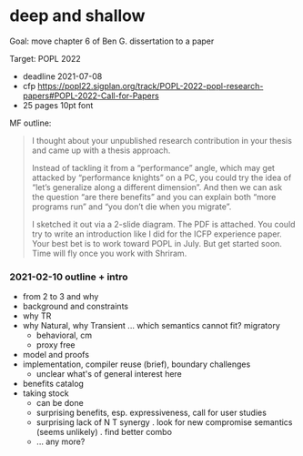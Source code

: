 deep and shallow
===

Goal: move chapter 6 of Ben G. dissertation to a paper

Target: POPL 2022
- deadline 2021-07-08
- cfp <https://popl22.sigplan.org/track/POPL-2022-popl-research-papers#POPL-2022-Call-for-Papers>
- 25 pages 10pt font


MF outline:

> I thought about your unpublished research contribution in your thesis and came up with a thesis approach. 
>
> Instead of tackling it from a “performance” angle, which may get attacked by
> “performance knights” on a PC, you could try the idea of “let’s generalize
> along a different dimension”.  And then we can ask the question “are there
> benefits” and you can explain both “more programs run” and “you don’t die when
> you migrate”.  
>
> I sketched it out via a 2-slide diagram. The PDF is attached. You could try to
> write an introduction like I did for the ICFP experience paper. Your best bet
> is to work toward POPL in July. But get started soon. Time will fly once you
> work with Shriram. 



### 2021-02-10 outline + intro

- from 2 to 3 and why
- background and constraints
- why TR
- why Natural, why Transient ... which semantics cannot fit? migratory
  - behavioral, cm
  - proxy free
- model and proofs
- implementation, compiler reuse (brief), boundary challenges
  + unclear what's of general interest here
- benefits catalog
- taking stock
  + can be done
  + surprising benefits, esp. expressiveness, call for user studies
  + surprising lack of N T synergy
    . look for new compromise semantics (seems unlikely)
    . find better combo
  + ... any more?


